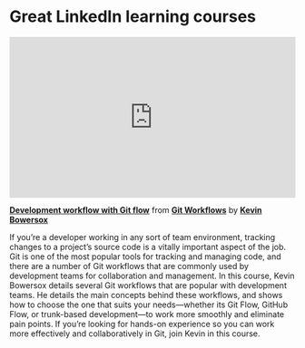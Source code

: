 <h1>Great LinkedIn learning courses</h1>
<div style="position:relative;height:0;padding-bottom:56.25%"><iframe width="640" height="360" src="https://www.linkedin.com/learning/embed/git-workflows/development-workflow-with-git-flow?autoplay=false&claim=AQGZSkzlt6ThBgAAAYmiKj-TuOUqm6XW3IcicqbsOHqfycHUe-0ZCPYC-7deHJ9U7okYdh9oDrS42K0zgATw_KE5zDzKVotUfD_JhMDQyTikLhkipFacbhZiPAHqCb-g13ucyHd9BC8Ed_Y1ZWnPK8eDUQc1bU459Hq7AA3-Pp7f0V_iP0CWtVIpH4rnbDYAoESib8HYuw0qbTJrZcwdERESEjdkbvt0GfpU1AdRiBlF6rkBpyCKDIGztOrBiOwItjZD1WC8U2hRjPyyBCtnm0O4V055aejmh7FeFR-DgzdX952pi84oREwOkCTF3Zx5fHg2mVhFR9IhVPpNtGo5ZxzkTX-cUKI4hqjJPDFJag99hP1GR3t5uRtX8vmlyD9QA5XcN9B8AJ-Ff6yhuqrFyWPzXBQOoaoudyVkqz-vYYFnio8YKduXFcbDoO52gD6BZbm4kLROaQZlyIa41SsBKkgquqJ_cSZhptF8L27vbAhxgLp8SYBtq-uh7orgBYUascJI7c9HLKMZ1PqsE3UPrlCObBguSsGQ_AZxD9RjTWuUJw_Z4GqtfcE7Yj2wFghtKTMA2r9guHnxT0nwACx7Gndfn2sLAYygMEaQ-aWJZ1PnBm-nUmlmU-Ns13sVLAeP9WtUw3UO6pRU3U305QqM6De7QowV5WIJ5AUbZYFQnkWp-eh23ihuS6m1gFaaD4dEd8KxHGC1D3CXtvsjti88Y2aliWLtrAYY-mG93QSjL5PtXkThyqSeyuY15yq_1Rwy3vrUUfv_n8JbbNeN-hP8VLwMBvwSPLuYrxMxsJ9N10CgQO6ZmBBzpoCdaCzW5lF4gLxnlAN02o6pFURRmrdIQM8sg9hIJVxAIqs2GkzK-WCkFwTQTXP5uOJ52S7Uw_VZg2b8g58cQ1zGl6iLvcWG09W1Xm1P-f7mzMnQvZGXtbVvkWBzPgJphNaRNtbE3mkDuy3ZJ-FCcp2qUOiI6RoYjOqA0Fd1IyxOf1D9E5UTvFdZJrAxzv1C1zdSdPUw2YCIrTk4WyfAkvjbay7UQrx1seX8NgpTd5KzhvUizq8aiuW7-goQiurN6VIlrbkDxPqUnCP8W-XduPdY2nZQMSNtX-Ih4EwGvQWqoSjbOJC4ASO9Vm0EUXg10qipePKE1rIQoW1izOJaDQJ1Pe08xi8JSpPlTHh2lUbIBKKi61BbvZSP0ZHiNTIL7jqa-T328qwBT4fviw" mozallowfullscreen="true" webkitallowfullscreen="true" allowfullscreen="true" frameborder="0" style="position:absolute;width:100%;height:100%;left:0"></iframe></div><p><strong><a href="https://www.linkedin.com/learning/git-workflows/development-workflow-with-git-flow?trk=embed_lil">Development workflow with Git flow</a></strong> from <strong><a href="https://www.linkedin.com/learning/git-workflows?trk=embed_lil">Git Workflows</a></strong> by <strong><a href="https://www.linkedin.com/learning/instructors/kevin-bowersox?trk=embed_lil">Kevin Bowersox</a></strong></p>

<div>
  If you’re a developer working in any sort of team environment, tracking changes to a project’s source code is a vitally important aspect of the job. Git is one of the most popular tools for tracking and managing code, and there are a number of Git workflows that are commonly used by development teams for collaboration and management. In this course, Kevin Bowersox details several Git workflows that are popular with development teams. He details the main concepts behind these workflows, and shows how to choose the one that suits your needs—whether its Git Flow, GitHub Flow, or trunk-based development—to work more smoothly and eliminate pain points. If you’re looking for hands-on experience so you can work more effectively and collaboratively in Git, join Kevin in this course.
</div>
